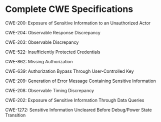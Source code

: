 

# Complete CWE Specifications

CWE-200: Exposure of Sensitive Information to an Unauthorized Actor

CWE-204: Observable Response Discrepancy

CWE-203: Observable Discrepancy

CWE-522: Insufficiently Protected Credentials

CWE-862: Missing Authorization

CWE-639: Authorization Bypass Through User-Controlled Key

CWE-209: Generation of Error Message Containing Sensitive Information

CWE-208: Observable Timing Discrepancy

CWE-202: Exposure of Sensitive Information Through Data Queries

CWE-1272: Sensitive Information Uncleared Before Debug/Power State Transition